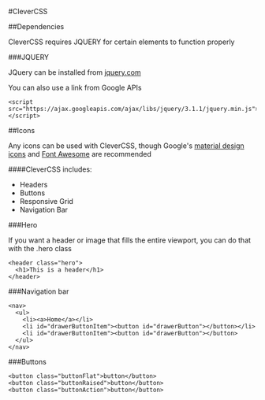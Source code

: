 #CleverCSS

##Dependencies

CleverCSS requires JQUERY for certain elements to function properly

###JQUERY

JQuery can be installed from [jquery.com](jquery.com)

You can also use a link from Google APIs

    <script src="https://ajax.googleapis.com/ajax/libs/jquery/3.1.1/jquery.min.js"></script>

##Icons

Any icons can be used with CleverCSS, though Google's [material design icons](https://github.com/google/material-design-icons) and [Font Awesome](fontawesome.io) are recommended

####CleverCSS includes:
* Headers
* Buttons
* Responsive Grid
* Navigation Bar

###Hero

If you want a header or image that fills the entire viewport, you can do that with the .hero class

    <header class="hero">
      <h1>This is a header</h1>
    </header>

###Navigation bar

    <nav>
      <ul>
        <li><a>Home</a></li>
        <li id="drawerButtonItem"><button id="drawerButton"></button></li>
        <li id="drawerButtonItem"><button id="drawerButton"></button>
      </ul>
    </nav>

###Buttons

    <button class="buttonFlat">button</button>
    <button class="buttonRaised">button</button>
    <button class="buttonAction">button</button>
